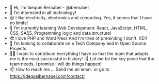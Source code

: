 - 👋 Hi, I’m Idequel Bernabel - @ibernabel
- 👀 I’m interested in all technology!
- 😃 I like electricity, electronics and computing. Yes, it seems that I have no limits!
- 🌱 I’m currently learning Web Development: React, JavaScript, HTML, CSS, SASS, Programming logic and data structure!
- 😎 I love PHP and WordPress And I'm tired of pretending I don't. XD!!
- 💞️ I’m looking to collaborate on a Tech Company and in Open Source Projects.
- 🐱‍🏍 I want to contribute everything I have so that the team that adopts me is the most successful in history!
-🧔 Let me be the key piece that the team needs. I promise I will do things happen!
- 📫 How to reach me ... Send me an email. or go to https://idequelbernabel.com/contact/

<!---
ibernabel/ibernabel is a ✨ special ✨ repository because its `README.md` (this file) appears on your GitHub profile.
You can click the Preview link to take a look at your changes.
--->
